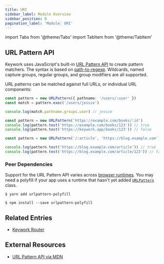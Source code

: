 ```yaml
---
title: URI
sidebar_label: Module Overview
sidebar_position: 0
pagination_label: 'Module: URI'
---
```


import Tabs from '@theme/Tabs'
import TabItem from '@theme/TabItem'

## URL Pattern API

Keywork uses JavaScript's built-in [URL Pattern API](https://developer.mozilla.org/en-US/docs/Web/API/URLPattern)
to create pattern matchers.
The syntax is based on [path-to-regexp](https://github.com/pillarjs/path-to-regexp).
Wildcards, named capture groups, regular groups, and group modifiers are all supported.

URL patterns can be matched against full URLs, or individual URL components:

```ts title="Matching URL pathname pattern."
const pattern = new URLPattern({ pathname: '/users/:user' })
const match = pattern.exec('/users/jessie')

console.log(match.pathname.groups.user) // jessie
```

```ts title="Matching a full URL pattern."
const pattern = new URLPattern('https://example.com/books/:id')
console.log(pattern.test('https://example.com/books/123')) // true
console.log(pattern.test('https://keywork.app/books/123')) // false
```

```ts title="Matching URL pathname pattern with a base URL"
const pattern = new URLPattern('/:article', 'https://blog.example.com')

console.log(pattern.test('https://blog.example.com/article')) // true
console.log(pattern.test('https://blog.example.com/article/123')) // false
```

### Peer Dependencies

Support for the URL Pattern API varies across [browser runtimes](https://caniuse.com/mdn-api_urlpattern).
You may need a polyfill if your app uses a runtime that hasn't yet added [`URLPattern`](https://developer.mozilla.org/en-US/docs/Web/API/URLPattern/URLPattern) class.

<Tabs groupId="node-install">
  <TabItem value="yarn" label="Yarn">

```shell title="Run in the root of your project."
$ yarn add urlpattern-polyfill
```

  </TabItem>

  <TabItem value="npm" label="NPM">

```shell title="Run in the root of your project."
$ npm install --save urlpattern-polyfill
```

  </TabItem>
</Tabs>

## Related Entries

- [Keywork Router](/modules/router)

## External Resources

- [URL Pattern API via MDN](https://developer.mozilla.org/en-US/docs/Web/API/URL_Pattern_API)
